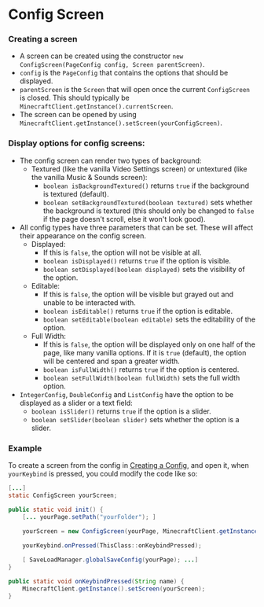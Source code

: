 ﻿# Config Screen

### Creating a screen
 - A screen can be created using the constructor `new ConfigScreen(PageConfig config, Screen parentScreen)`.
 - `config` is the `PageConfig` that contains the options that should be displayed.
 - `parentScreen` is the `Screen` that will open once the current `ConfigScreen` is closed. This should typically be `MinecraftClient.getInstance().currentScreen`. 
 - The screen can be opened by using `MinecraftClient.getInstance().setScreen(yourConfigScreen)`.

### Display options for config screens:
 - The config screen can render two types of background:
   - Textured (like the vanilla Video Settings screen) or untextured (like the vanilla Music & Sounds screen):
     - `boolean isBackgroundTextured()` returns `true` if the background is textured (default).
     - `boolean setBackgroundTextured(boolean textured)` sets whether the background is textured (this should only be changed to `false` if the page doesn't scroll, else it won't look good).
 - All config types have three parameters that can be set. These will affect their appearance on the config screen.
   - Displayed:
       - If this is `false`, the option will not be visible at all.
       - `boolean isDisplayed()` returns `true` if the option is visible.
       - `boolean setDisplayed(boolean displayed)` sets the visibility of the option.
   - Editable:
      - If this is `false`, the option will be visible but grayed out and unable to be interacted with.
      - `boolean isEditable()` returns `true` if the option is editable.
      - `boolean setEditable(boolean editable)` sets the editability of the option.
   - Full Width:
     - If this is `false`, the option will be displayed only on one half of the page, like many vanilla options. If it is `true` (default), the option will be centered and span a greater width.
     - `boolean isFullWidth()` returns `true` if the option is centered.
     - `boolean setFullWidth(boolean fullWidth)` sets the full width option.
 - `IntegerConfig`, `DoubleConfig` and `ListConfig` have the option to be displayed as a slider or a text field:
   - `boolean isSlider()` returns `true` if the option is a slider.
   - `boolean setSlider(boolean slider)` sets whether the option is a slider.

### Example
To create a screen from the config in [Creating a Config](https://github.com/Tre5et/vanillaconfig/blob/1.18/docs/CONFIG.md), and open it, when `yourKeybind` is pressed, you could modify the code like so:
```java
[...]
static ConfigScreen yourScreen;

public static void init() {
	[... yourPage.setPath("yourFolder"); ]

	yourScreen = new ConfigScreen(yourPage, MinecraftClient.getInstance().currentScreen);
	
	yourKeybind.onPressed(ThisClass::onKeybindPressed);

	[ SaveLoadManager.globalSaveConfig(yourPage); ...]
}

public static void onKeybindPressed(String name) {
	MinecraftClient.getInstance().setScreen(yourScreen);
}
```

